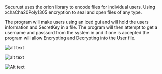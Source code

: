 Securust uses the orion library to encode files for individual users.
Using xchaCha20Poly1305 encryption to seal and open files of any type.


The program will make users using an iced gui and will hold the users information and SecretKey in a file.
The program will then attempt to get a username and passsord from the system in and if one is accepted the
program will allow Encrypting and Decrypting into the User file.

![alt text]([[https://github.com/PaulBorrego/AdvancedSecurust/img/FILE.jpg?]raw=true)


![alt text]([[https://github.com/PaulBorrego/AdvancedSecurust/img/LOGIN.JPG?]raw=true)


![Alt text](img/FILE.JPG.jpg?raw=true "Title")
